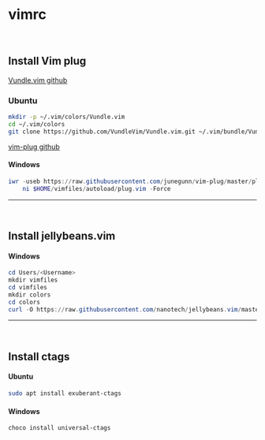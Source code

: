 # vimrc

<br>


## Install Vim plug

[Vundle.vim github](https://github.com/VundleVim/Vundle.vim)

### Ubuntu

```bash
mkdir -p ~/.vim/colors/Vundle.vim
cd ~/.vim/colors
git clone https://github.com/VundleVim/Vundle.vim.git ~/.vim/bundle/Vundle.vim
```


[vim-plug github](https://github.com/junegunn/vim-plug)

#### Windows

```powershell
iwr -useb https://raw.githubusercontent.com/junegunn/vim-plug/master/plug.vim |`
    ni $HOME/vimfiles/autoload/plug.vim -Force
```


--------

<br>

## Install jellybeans.vim

#### Windows

```powershell
cd Users/<Username>
mkdir vimfiles
cd vimfiles
mkdir colors
cd colors
curl -O https://raw.githubusercontent.com/nanotech/jellybeans.vim/master/colors/jellybeans.vim
```


------

<br>


## Install ctags

#### Ubuntu
```bash
sudo apt install exuberant-ctags
```


#### Windows

```powershell
choco install universal-ctags
```
